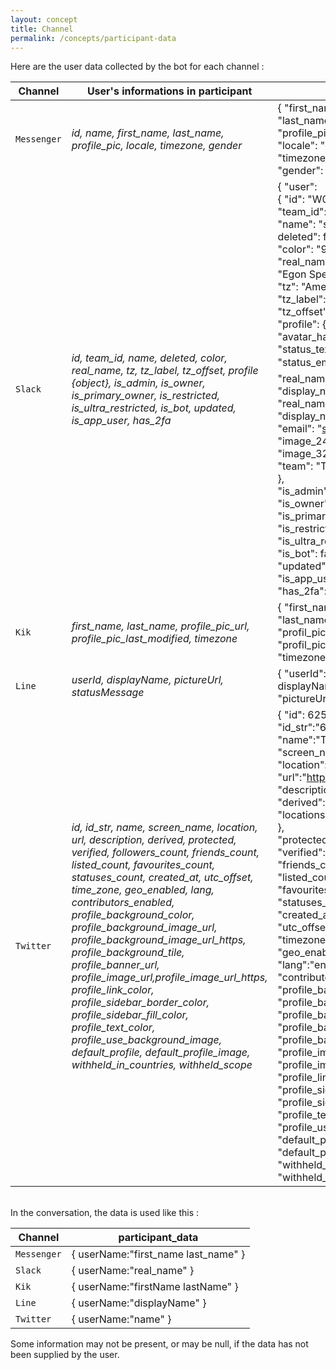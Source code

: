 ```yaml
---
layout: concept
title: Channel
permalink: /concepts/participant-data
---
```

 
 Here are the user data collected by the bot for each channel : 
 
| Channel | User's informations in participant | JSON Example |
| ----------------------------- | ---------------------------------- | ------------ |
| `Messenger` | *id, name, first_name, last_name, profile_pic, locale, timezone, gender* | { "first_name": "Peter",<br>"last_name": "Chang",<br>"profile_pic": "https://../13055603_10105219398495383_8237637584159975445_n.jpg",<br> "locale": "en_US",<br> "timezone": -7,<br> "gender": "male" } |
| `Slack` | *id, team_id, name, deleted, color, real_name, tz, tz_label, tz_offset, profile {object}, is_admin, is_owner, is_primary_owner, is_restricted, is_ultra_restricted, is_bot, updated, is_app_user, has_2fa* | { "user": <br>{ "id": "W012A3CDE",<br> "team_id": "T012AB3C4", <br>"name": "spengler",<br> deleted": false,<br> "color": "9f69e7",<br> "real_name":<br> "Egon Spengler", <br>"tz": "America/Los_Angeles",<br> "tz_label": "Pacific Daylight Time",<br> "tz_offset": -25200,<br> "profile": {<br> "avatar_hash": "ge3b51ca72de", <br>"status_text": "Print is dead", <br>"status_emoji": ":books:", <br>"real_name": "Egon Spengler",<br> "display_name": "spengler",<br> "real_name_normalized": "Egon Spengler",<br> "display_name_normalized": "spengler",<br> "email": "spengler@ghostbusters.example.com", <br>"image_24": "https://.../avatar/e3b51ca72dee4ef87916ae2b9240df50.jpg",<br> "image_32": "https://.../avatar/e3b51ca72dee4ef87916ae2b9240df50.jpg", <br> "team": "T012AB3C4"<br> },<br> "is_admin": true,<br> "is_owner": false,<br> "is_primary_owner": false,<br> "is_restricted": false,<br> "is_ultra_restricted": false,<br> "is_bot": false,<br> "updated": 1502138686,<br> "is_app_user": false,<br> "has_2fa": false } } |
| `Kik` | *first_name, last_name, profile_pic_url, profile_pic_last_modified, timezone* | { "first_name":"Peter",<br> "last_name":"Chang", <br>"profil_pic_url":"https://.../13055603_10105219398495383_8237637584159975445_n.jpg",<br> "profil_pic_last_modified":"1502138686",<br> "timezone":"America/Toronto" } |
| `Line` | *userId, displayName, pictureUrl, statusMessage* | { "userId":"U4af4980629...", <br>displayName":"Brown",<br> "pictureUrl":"https://example.com/abcdefghijklmn",<br> "statusMessage":"Hello, LINE!" } |
| `Twitter` | *id, id_str, name, screen_name, location, url, description, derived, protected, verified, followers_count, friends_count, listed_count, favourites_count, statuses_count, created_at, utc_offset, time_zone, geo_enabled, lang, contributors_enabled, profile_background_color, profile_background_image_url, profile_background_image_url_https, profile_background_tile, profile_banner_url, profile_image_url,profile_image_url_https, profile_link_color, profile_sidebar_border_color, profile_sidebar_fill_color, profile_text_color, profile_use_background_image, default_profile, default_profile_image, withheld_in_countries, withheld_scope* | { "id": 6253282,<br> "id_str":"6253282",<br> "name":"Twitter API",<br> "screen_name":"twitterapi",<br> "location":"San Francisco, CA",<br> "url":"https://dev.twitter.com", <br>"description":"The Real Twitter API.",<br> "derived":{ <br>"locations":[{}]<br> },<br> "protected":true,<br> "verified":false, "followers_count":21,<br> "friends_count":32,<br> "listed_count":9274,<br> "favourites_count":13,<br> "statuses_count":42,<br> "created_at":"Mon Nov 29 21:18:15 +0000 2010", <br>"utc_offset":null,<br> "timezone":null,<br> "geo_enabled":true,<br> "lang":"en",<br> "contributors_enabled":false,<br> "profile_background_color":"e8f2f7",<br> "profile_background_image_url":"http://.../twitterapi-bg.png",<br> "profile_background_image_url_https":"https://.../twitterapi-bg.png",<br> "profile_background_tile":false,<br> "profile_banner_url":"https://.../profile_banners/819797/1348102824",<br> "profile_image_url":"http://.../default_profile_normal.png",<br> "profile_image_url_https":"https://.../default_profile_normal.png",<br> "profile_link_color":"0094C2",<br> "profile_sidebar_border_color":"0094C2",<br> "profile_sidebar_fill_color":"a9d9f1",<br> "profile_text_color":"437792",<br> "profile_use_background_image":true,<br> "default_profile":false,<br> "default_profile_image":false,<br> "withheld_in_countries":["GR", "HK", "MY"],<br> "withheld_scope":"user" } |


<br/>In the conversation, the data is used like this :

| Channel | participant_data |
| ------- | ---------------- |
| `Messenger` | { userName:"first_name last_name" } |
| `Slack` | { userName:"real_name" } |
| `Kik` | { userName:"firstName lastName" } |
| `Line` | { userName:"displayName" } |
| `Twitter` | { userName:"name" } |

Some information may not be present, or may be null, if the data has not been supplied by the user.